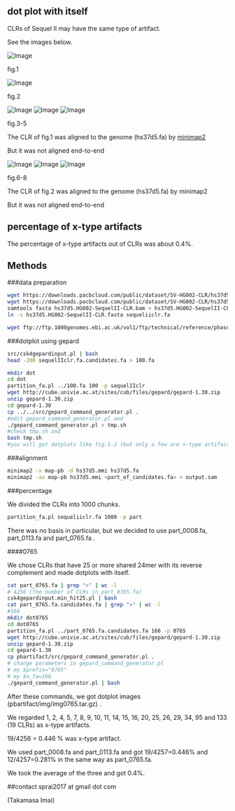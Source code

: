 ## dot plot with itself

CLRs of Sequel II may have the same type of artifact.

See the images below.

![Image](./img/sequelIIclr_0079.png "fig.1")

fig.1

![Image](./img/sequelIIclr_0071.png "fig.2")

fig.2

![Image](./img/71and79/0079-1.png "fig.3")
![Image](./img/71and79/0079-2.png "fig.4")
![Image](./img/71and79/0079-3.png "fig.5")

fig.3-5

The CLR of fig.1 was aligned to the genome (hs37d5.fa) by [minimap2](https://github.com/lh3/minimap2)

But it was not aligned end-to-end

![Image](./img/71and79/0071-1.png "fig.6")
![Image](./img/71and79/0071-2.png "fig.7")
![Image](./img/71and79/0071-3.png "fig.8")

fig.6-8

The CLR of fig.2 was aligned to the genome (hs37d5.fa) by minimap2

But it was not aligned end-to-end

## percentage of x-type artifacts

The percentage of x-type artifacts out of CLRs was about 0.4%.

## Methods

###data preparation
```sh
wget https://downloads.pacbcloud.com/public/dataset/SV-HG002-CLR/hs37d5.HG002-SequelII-CLR.bam
wget https://downloads.pacbcloud.com/public/dataset/SV-HG002-CLR/hs37d5.HG002-SequelII-CLR.bam.bai
samtools fasta hs37d5.HG002-SequelII-CLR.bam > hs37d5.HG002-SequelII-CLR.fasta
ln -s hs37d5.HG002-SequelII-CLR.fasta sequeliiclr.fa

wget ftp://ftp.1000genomes.ebi.ac.uk/vol1/ftp/technical/reference/phase2_reference_assembly_sequence/hs37d5.fa.gz
```

###dotplot using gepard
```sh
src/csk4gepardinput.pl | bash
head -200 sequelIIclr.fa.candidates.fa > 100.fa

mkdir dot
cd dot
partition_fa.pl ../100.fa 100 -p sequelIIclr
wget http://cube.univie.ac.at/sites/cub/files/gepard/gepard-1.30.zip
unzip gepard-1.30.zip
cd gepard-1.30
cp ../../src/gepard_command_generator.pl .
#edit gepard_command_generator.pl and
./gepard_command_generator.pl > tmp.sh
#check tmp.sh and
bash tmp.sh
#you will get dotplots like fig.1-2 (but only a few are x-type artifacts).
```

###alignment

```sh
minimap2 -x map-pb -d hs37d5.mmi hs37d5.fa
minimap2 -ax map-pb hs37d5.mmi <part_of_candidates.fa> > output.sam
```

###percentage

We divided the CLRs into 1000 chunks.
```sh
partition_fa.pl sequeliiclr.fa 1000 -p part
```

There was no basis in particular, but we decided to use part_0008.fa, part_0113.fa and part_0765.fa .

####0765

We chose CLRs that have 25 or more shared 24mer with its reverse complement
 and made dotplots with itself.

```sh
cat part_0765.fa | grep ">" | wc -l
# 4256 (the number of CLRs in part_0765.fa)
csk4gepardinput.min_hit25.pl | bash
cat part_0765.fa.candidates.fa | grep ">" | wc -l
#166
mkdir dot0765
cd dot0765
partition_fa.pl ../part_0765.fa.candidates.fa 166 -p 0765
wget http://cube.univie.ac.at/sites/cub/files/gepard/gepard-1.30.zip
unzip gepard-1.30.zip
cd gepard-1.30
cp pbartifact/src/gepard_command_generator.pl .
# change parameters in gepard_command_generator.pl
# my $prefix="0765"
# my $n_fa=166
./gepard_command_generator.pl | bash
```

After these commands, we got dotplot images (pbartifact/img/img0765.tar.gz) .

We regarded 1, 2, 4, 5, 7, 8, 9, 10, 11, 14, 15, 16, 20, 25, 26, 29, 34, 95 and 133 (19 CLRs) as x-type artifacts.

19/4256 = 0.446 % was x-type artifact.

We used part_0008.fa and part_0113.fa and got 19/4257=0.446% and 12/4257=0.281% in the same way as part_0765.fa.

We took the average of the three and got 0.4%.

##contact
sprai2017 at gmail dot com

(Takamasa Imai)

